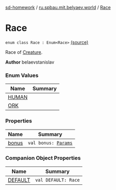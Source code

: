 [sd-homework](../../index.md) / [ru.spbau.mit.belyaev.world](../index.md) / [Race](.)

# Race

`enum class Race : Enum<Race>` [(source)](https://github.com/StasBel/sd-homework/blob/Roguelike/src/main/kotlin/ru/spbau/mit/belyaev/world/Creature.kt#L20)

Race of [Creature](../-creature/index.md).

**Author**
belaevstanislav

### Enum Values

| Name | Summary |
|---|---|
| [HUMAN](-h-u-m-a-n.md) |  |
| [ORK](-o-r-k.md) |  |

### Properties

| Name | Summary |
|---|---|
| [bonus](bonus.md) | `val bonus: `[`Params`](../-params/index.md) |

### Companion Object Properties

| Name | Summary |
|---|---|
| [DEFAULT](-d-e-f-a-u-l-t.md) | `val DEFAULT: Race` |

